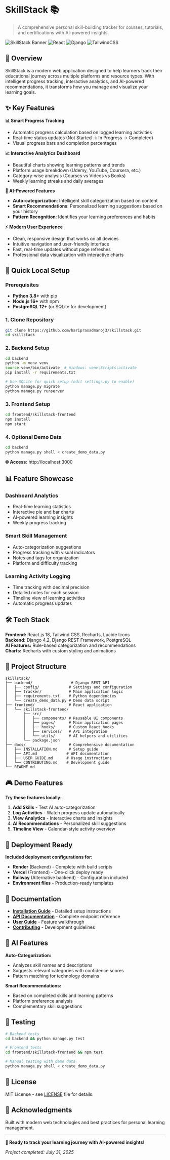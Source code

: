# SkillStack 📚

> A comprehensive personal skill-building tracker for courses, tutorials, and certifications with AI-powered insights.

![SkillStack Banner](https://img.shields.io/badge/SkillStack-Personal%20Learning%20Tracker-blue?style=for-the-badge)
![React](https://img.shields.io/badge/React-18.x-61DAFB?style=flat-square&logo=react)
![Django](https://img.shields.io/badge/Django-4.x-092E20?style=flat-square&logo=django)
![TailwindCSS](https://img.shields.io/badge/Tailwind-CSS-38B2AC?style=flat-square&logo=tailwind-css)

## 🎯 Overview

SkillStack is a modern web application designed to help learners track their educational journey across multiple platforms and resource types. With intelligent progress tracking, interactive analytics, and AI-powered recommendations, it transforms how you manage and visualize your learning goals.

## ✨ Key Features

**📊 Smart Progress Tracking**
- Automatic progress calculation based on logged learning activities
- Real-time status updates (Not Started → In Progress → Completed)
- Visual progress bars and completion percentages

**📈 Interactive Analytics Dashboard**
- Beautiful charts showing learning patterns and trends
- Platform usage breakdown (Udemy, YouTube, Coursera, etc.)
- Category-wise analysis (Courses vs Videos vs Books)
- Weekly learning streaks and daily averages

**🤖 AI-Powered Features**
- **Auto-categorization**: Intelligent skill categorization based on content
- **Smart Recommendations**: Personalized learning suggestions based on your history
- **Pattern Recognition**: Identifies your learning preferences and habits

**⚡ Modern User Experience**  
- Clean, responsive design that works on all devices
- Intuitive navigation and user-friendly interface
- Fast, real-time updates without page refreshes
- Professional data visualization with interactive charts

## 🚀 Quick Local Setup

### Prerequisites
- **Python 3.8+** with pip
- **Node.js 16+** with npm
- **PostgreSQL 12+** (or SQLite for development)

### 1. Clone Repository
```bash
git clone https://github.com/hariprasadmanoj3/skillstack.git
cd skillstack
```

### 2. Backend Setup
```bash
cd backend
python -m venv venv
source venv/bin/activate  # Windows: venv\Scripts\activate
pip install -r requirements.txt

# Use SQLite for quick setup (edit settings.py to enable)
python manage.py migrate
python manage.py runserver
```

### 3. Frontend Setup
```bash
cd frontend/skillstack-frontend
npm install
npm start
```

### 4. Optional Demo Data
```bash
cd backend
python manage.py shell < create_demo_data.py
```

**🌐 Access:** http://localhost:3000

## 📊 Feature Showcase

### Dashboard Analytics
- Real-time learning statistics
- Interactive pie and bar charts
- AI-powered learning insights
- Weekly progress tracking

### Smart Skill Management
- Auto-categorization suggestions
- Progress tracking with visual indicators
- Notes and tags for organization
- Platform and difficulty tracking

### Learning Activity Logging
- Time tracking with decimal precision
- Detailed notes for each session
- Timeline view of learning activities
- Automatic progress updates

## 🛠️ Tech Stack

**Frontend:** React.js 18, Tailwind CSS, Recharts, Lucide Icons  
**Backend:** Django 4.2, Django REST Framework, PostgreSQL  
**AI Features:** Rule-based categorization and recommendations  
**Charts:** Recharts with custom styling and animations

## 📁 Project Structure

```
skillstack/
├── backend/                 # Django REST API
│   ├── config/             # Settings and configuration
│   ├── tracker/            # Main application logic
│   ├── requirements.txt    # Python dependencies
│   └── create_demo_data.py # Demo data script
├── frontend/               # React application
│   └── skillstack-frontend/
│       ├── src/
│       │   ├── components/ # Reusable UI components
│       │   ├── pages/      # Main application pages
│       │   ├── hooks/      # Custom React hooks
│       │   ├── services/   # API integration
│       │   └── utils/      # AI helpers and utilities
│       └── package.json
├── docs/                   # Comprehensive documentation
│   ├── INSTALLATION.md     # Setup guide
│   ├── API.md             # API documentation
│   ├── USER_GUIDE.md      # Usage instructions
│   └── CONTRIBUTING.md    # Development guide
└── README.md
```

## 🎮 Demo Features

**Try these features locally:**
1. **Add Skills** - Test AI auto-categorization
2. **Log Activities** - Watch progress update automatically  
3. **View Analytics** - Interactive charts and insights
4. **AI Recommendations** - Personalized skill suggestions
5. **Timeline View** - Calendar-style activity overview

## 🚀 Deployment Ready

**Included deployment configurations for:**
- **Render** (Backend) - Complete with build scripts
- **Vercel** (Frontend) - One-click deploy ready
- **Railway** (Alternative backend) - Configuration included
- **Environment files** - Production-ready templates

## 📖 Documentation

- **[Installation Guide](docs/INSTALLATION.md)** - Detailed setup instructions
- **[API Documentation](docs/API.md)** - Complete endpoint reference
- **[User Guide](docs/USER_GUIDE.md)** - Feature walkthrough
- **[Contributing](docs/CONTRIBUTING.md)** - Development guidelines

## 🎯 AI Features 

**Auto-Categorization:**
- Analyzes skill names and descriptions
- Suggests relevant categories with confidence scores
- Pattern matching for technology domains

**Smart Recommendations:**
- Based on completed skills and learning patterns
- Platform preference analysis
- Complementary skill suggestions

## 🧪 Testing

```bash
# Backend tests
cd backend && python manage.py test

# Frontend tests  
cd frontend/skillstack-frontend && npm test

# Manual testing with demo data
python manage.py shell < create_demo_data.py
```

## 📝 License

MIT License - see [LICENSE](LICENSE) file for details.

## 🙏 Acknowledgments

Built with modern web technologies and best practices for personal learning management.

---

**🚀 Ready to track your learning journey with AI-powered insights!**

*Project completed: July 31, 2025*
